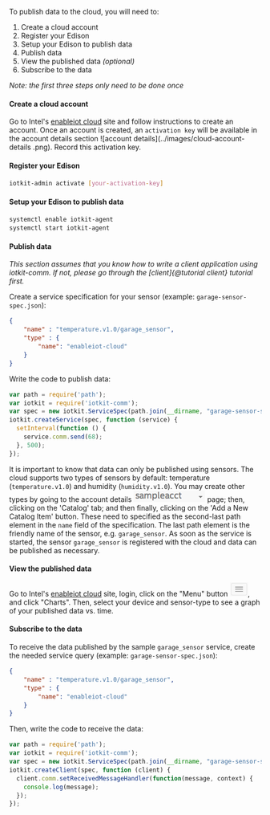 To publish data to the cloud, you will need to:

1. Create a cloud account
1. Register your Edison
1. Setup your Edison to publish data
1. Publish data
1. View the published data *(optional)*
1. Subscribe to the data

*Note: the first three steps only need to be done once*

#### Create a cloud account

Go to Intel's [enableiot cloud][1] site and follow instructions to create an account. Once an account is created,
an `activation key` will be available in the account details section ![account details](../images/cloud-account-details
.png). Record this activation key.

#### Register your Edison

```sh
iotkit-admin activate [your-activation-key]
```

#### Setup your Edison to publish data

```sh
systemctl enable iotkit-agent
systemctl start iotkit-agent
```

#### Publish data

*This section assumes that you know how to write a client application using iotkit-comm. If not,
please go through the [client]{@tutorial client} tutorial first.*

Create a service specification for your sensor (example: `garage-sensor-spec.json`):

```json
{
    "name" : "temperature.v1.0/garage_sensor",
    "type" : {
        "name": "enableiot-cloud"
    }
}
```

Write the code to publish data:

```js
var path = require('path');
var iotkit = require('iotkit-comm');
var spec = new iotkit.ServiceSpec(path.join(__dirname, "garage-sensor-spec.json"));
iotkit.createService(spec, function (service) {
  setInterval(function () {
    service.comm.send(68);
  }, 500);
});
```

It is important to know that data can only be published using sensors. The cloud supports two types of sensors by
default: temperature (`temperature.v1.0`) and humidity (`humidity.v1.0`). You may create other types by going to the
account details ![account details](../images/cloud-account-details.png) page; then, clicking on the 'Catalog' tab;
and then finally, clicking on the 'Add a New Catalog Item' button. These need to specified as the second-last
path element in the `name` field of the specification. The last path element is the friendly name of the sensor, e.g.
 `garage_sensor`. As soon as the service is started, the sensor `garage_sensor` is registered with the cloud and data
  can be published as necessary.

#### View the published data

Go to Intel's [enableiot cloud][1] site, login, click on the "Menu" button ![Menu](../images/menu.png),
and click "Charts". Then, select your device and sensor-type to see a graph of your published data vs.
time.

#### Subscribe to the data

To receive the data published by the sample `garage_sensor` service, create the needed service query (example:
`garage-sensor-spec.json`):

```json
{
    "name" : "temperature.v1.0/garage_sensor",
    "type" : {
        "name": "enableiot-cloud"
    }
}
```

Then, write the code to receive the data:

```js
var path = require('path');
var iotkit = require('iotkit-comm');
var spec = new iotkit.ServiceSpec(path.join(__dirname, "garage-sensor-spec.json"));
iotkit.createClient(spec, function (client) {
  client.comm.setReceivedMessageHandler(function(message, context) {
    console.log(message);
  });
});
```

[1]: https://dashboard.us.enableiot.com